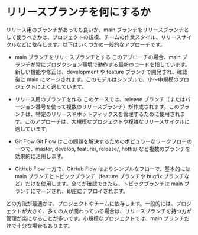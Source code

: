 # リリースブランチを何にするか

リリース用のブランチがあっても良いか、main ブランチをリリースブランチとして使うべきかは、プロジェクトの規模、チームの作業スタイル、リリースサイクルなどに依存します。以下はいくつかの一般的なアプローチです。

- main ブランチをリリースブランチとする
このアプローチの場合、main ブランチが常にプロダクション環境で動作する最新のコードを指しています。新しい機能や修正は、development や feature ブランチで開発され、確認後に main にマージされます。このモデルはシンプルで、小～中規模のプロジェクトによく適しています。

- リリース用のブランチを作る
このケースでは、release ブランチ（またはバージョン番号を使って複数のリリースブランチ）が作成されます。このブランチは、特定のリリースやホットフィックスを管理するために使用されます。このアプローチは、大規模なプロジェクトや複雑なリリースサイクルに適しています。

- Git Flow
Git Flow はこの問題を解決するためのポピュラーなワークフローの一つで、master, develop, feature/, release/, hotfix/ など複数のブランチを効果的に活用します。

- GitHub Flow
一方で、GitHub Flow はよりシンプルなフローで、基本的には main ブランチとトピックブランチ（feature ブランチや bugfix ブランチなど）だけを使用します。全てが確認できたら、トピックブランチは main ブランチにマージされ、即座にデプロイされます。

どの方法が最適かは、プロジェクトやチームに依存します。一般的には、プロジェクトが大きく、多くの人が関わっている場合は、リリースブランチを持つ方が管理が楽になることが多いです。小規模なプロジェクトでは、main ブランチだけで十分な場合もあります。
